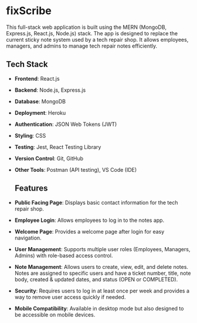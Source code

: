 # fixScribe
This full-stack web application is built using the MERN (MongoDB, Express.js, React.js, Node.js) stack. The app is designed to replace the current sticky note system used by a tech repair shop. It allows employees, managers, and admins to manage tech repair notes efficiently.

## Tech Stack

- **Frontend**: React.js
- **Backend**: Node.js, Express.js
- **Database**: MongoDB
- **Deployment**: Heroku
- **Authentication**: JSON Web Tokens (JWT)
- **Styling**: CSS
- **Testing**: Jest, React Testing Library
- **Version Control**: Git, GitHub
- **Other Tools**: Postman (API testing), VS Code (IDE)

  ## Features

- **Public Facing Page**: Displays basic contact information for the tech repair shop.
- **Employee Login**: Allows employees to log in to the notes app.
- **Welcome Page**: Provides a welcome page after login for easy navigation.
- **User Management**: Supports multiple user roles (Employees, Managers, Admins) with role-based access control.
- **Note Management**: Allows users to create, view, edit, and delete notes. Notes are assigned to specific users and have a ticket number, title, note body, created & updated dates, and status (OPEN or COMPLETED).
- **Security**: Requires users to log in at least once per week and provides a way to remove user access quickly if needed.
- **Mobile Compatibility**: Available in desktop mode but also designed to be accessible on mobile devices.
